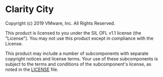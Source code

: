 # Clarity City

Copyright (c) 2019 VMware, Inc. All Rights Reserved.

This product is licensed to you under the SIL OFL v1.1 license (the "License"). You may not use this product except in compliance with the License.  

This product may include a number of subcomponents with separate copyright notices and license terms. Your use of these subcomponents is subject to the terms and conditions of the subcomponent's license, as noted in the [LICENSE](./LICENSE) file.